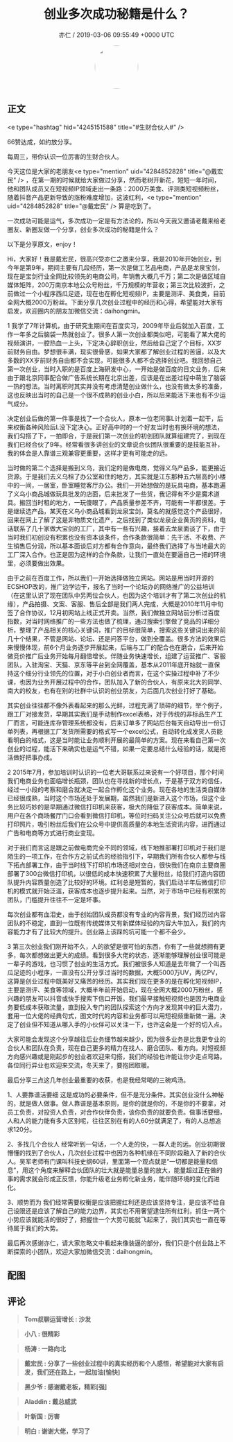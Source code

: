 <h1 align="center">创业多次成功秘籍是什么？</h1>
<p align="center">
    <a>亦仁 / 2019-03-06 09:55:49 &#43;0000 UTC</a>
</p>

<div align="center">
    <img src="https://images.zsxq.com/Fn3NQqCN8nuGF86yZPXSbEsl0mb3?e=1590940799&amp;token=kIxbL07-8jAj8w1n4s9zv64FuZZNEATmlU_Vm6zD:pfbNc8W3hS0oYG_hyXXh_rHMHuc=" width="100" height="100" style="border:1px solid;border-radius:50%; color:#ffffff"/>
</div>

## 正文

<div>
&lt;e type=&#34;hashtag&#34; hid=&#34;4245151588&#34; title=&#34;#生财合伙人#&#34; /&gt; 

66赞达成，如约放分享。

每周三，带你认识一位厉害的生财合伙人。

今天这位是大家的老朋友&lt;e type=&#34;mention&#34; uid=&#34;4284852828&#34; title=&#34;@戴宏民&#34; /&gt; ，在第一期的时候就给大家做过分享，然而老树开新花，短短一年时间，他和团队成员又在短视频IP领域走出一条路：2000万美食、评测类短视频粉丝，随着抖音产品更新导致的涨粉难度增加，这波红利，&lt;e type=&#34;mention&#34; uid=&#34;4284852828&#34; title=&#34;@戴宏民&#34; /&gt; 算是吃到了。

一次成功可能是运气，多次成功一定是有方法论的，所以今天我又邀请老戴来给老圈友、新圈友做一个分享，创业多次成功的秘籍是什么？ 

以下是分享原文，enjoy！ 

Hi，大家好！我是戴宏民，很高兴受亦仁之邀来分享，我是2010年开始创业，到今年是第9年，期间主要有几段经历，第一次是做工艺品电商，产品是龙泉宝剑，现在是宝剑行业全网比较领先的电商公司，年销售大概几千万；第二次是做区域自媒体矩阵，200万南京本地公众号粉丝，千万规模的年营收；第三次比较波折，之前做过一个小程序西瓜足迹，现在也在孵化短视频IP，主要是测评、美食类，目前全网大概2000万粉丝。下面分享几次创业过程中的经历和心得，希望能对大家有启发，欢迎圈内的朋友加微信交流：daihongmin。 

1
我学了7年计算机，由于研究生期间在百度实习，2009年毕业后就加入百度，工作一年多之后脑袋一热就创业了。很多人第一次创业都类似吧，可能看了某大佬的视频演讲，一腔热血一上头，下定决心辞职创业，然后给自己定了个目标，XX岁前财务自由。梦想很丰满，现实很骨感，如果大家都了解创业过程的苦逼，以及大多数的XX岁前财务自由都不会实现，可能很多人都不会选择创业吧。我回想自己第一次创业，当时入职的是百度上海研发中心，一开始是做百度的日文业务，后来由于跟北京同事配合做广告系统长期在北京出差，应该是在出差过程中萌生了脑袋一热的想法。当时离职时其实并没有考虑清楚创业做什么，也没有做太多的准备，这也反映出当时的自己是一个很不成熟的创业小白，所以后来能活下来也有不少运气成分。 

决定创业后做的第一件事是找了一个合伙人，原本一位老同事L计划着一起干，后来权衡各种风险后L没下定决心。正好高中时的一个好友当时也有换环境的想法，我们勾搭了下，一拍即合，于是我们第一次创业的初创团队就算组建完了，到现在我们已经合伙了9年。经常看很多讲创业的文章说合伙团队很重要的是技能互补，我的体会是人靠谱三观兼容更重要，这样才更有可能走的远。 

当时做的第二个选择是搬到义乌，我们定的是做电商，觉得义乌产品多，能更接近货源。于是我们去义乌租了办公室和住的地方，其实就是江东那种五六层高的小楼中的一间，一居室，卧室睡觉客厅办公。我们一开始想做的是玩具电商，基本跑遍了义乌小商品城做玩具批发的店面，后来批发了一些货，我记得有不少是魔术道具。搬回当时租的地方，一玩傻眼了，产品质量参差不齐，可能有一半都很差。于是继续选产品，某天在义乌小商品城看到龙泉宝剑，莫名的就感觉这个产品很好，回来在网上了解了这是非物质文化遗产，之后找到了类似龙泉企业黄页的资料，电话联系了几十家做大宝剑的工厂，其中有一些有兴趣，接着去龙泉面谈了下，由于当时我们初创没有积累也没有资本谈条件，合作条款很简单：先干活、不收费、产生销售后分润，所以基本面谈后对方都有合作意向，最终我们选择了与当地最大的工厂深入合作。也正是因为这样的合作条款，让我们一直处在要逼自己一把的环境里，必须要做出效果。 

由于之前在百度工作，所以我们一开始选择做独立网站。网站是用当时开源的ECSHOP改的，推广边学边干，报名了当时一个论坛办的网络推广的公益培训（在这里认识了现在团队中另两位合伙人，也因为这个培训才有了第二次创业的机缘），产品拍摄、文案、客服、售后全部是我们两人完成，大概是2010年11月中旬签了合作协议，12月初网站上线正式开卖。当然，我们做独立网站前分析过百度指数，对当时网络推广的一些方法也做了梳理，通过搜索引擎做了竞品的详细分析，整理了产品相关的核心关键词，推广的目标很简单，搜索这些关键词出来的前几十个结果，不管是网站、论坛、还是问答平台，做到全覆盖。很多方法的效果后来慢慢体现，前6个月业务逐步开展起来，后端与工厂的配合也在磨合，后来开始做竞价推广后业务开始每月翻倍增长。伴随业务快速增长，组建了运营推广、客服团队，入驻淘宝、天猫、京东等平台到全网覆盖，基本从2011年底开始就一直保持这个细分行业领先的位置，对于小白创业者而言，在这个实操过程中补了不少课，也因为业务开展过程中的合作，团队加入了新的合伙人，有原来北大的同学、南大的校友，也有在别的社群中认识的创业朋友，为后面几次创业打好了基础。 

其实创业往往都不像外表看起来的那么光鲜，过程充满了琐碎的细节，举个例子，跟工厂对接发货，早期其实我们是手动制作excel表格，对于传统的非标品生产工厂而言，可能连库存管理系统都没有，后来订单多了网站后台每天自动导出一份订单列表，再根据工厂发货所需要的格式写一个excel公式，自动转化成发货人员能看明白的格式，这是当时能让业务顺利开展的最简单的方案。现在来看自己第一次创业的过程，能活下来确实也是运气不错，如果一定要总结什么经验的话，就是把活做好把事办成。 

2
2015年7月，参加培训时认识的一位老大哥联系过来说有一个好项目，那个时间我们电商业务也面临增长瓶颈，团队也在寻找新的增长点，于是基于双方的信任，经过一小段的考察和磨合就决定一起合作孵化这个业务。现在各地的生活类自媒体已经很成熟，当时这个市场还处于发展期，虽然我们是新进入这个市场，但这个业务比较巧妙的是早期通过微信打印机来获客，极大的降低了获客成本。简单来说，用户在各个商场餐厅门口会看到微信打印机，等位时扫码关注公众号后就可以免费打印照片，吸引粉丝后我们在公众号中提供高质量的本地生活资讯内容，进而通过广告和电商等方式进行商业变现。 

对于我们而言这是跟之前做电商完全不同的领域，线下地推部署打印机对于我们是陌生的一项工作，在合作方之前试点的经验指引下，早期我们所有合伙人都参与线下拓点部署工作，由于当时线下打印机市场还相对空白，很快我们在南京主要商圈部署了300台微信打印机，以很低的成本快速积累了大量粉丝，给我们打造内容团队提升内容质量创造了比较好的环境。红利总是短暂的，我们启动半年后微信打印机的模式就开始泛滥，获客成本也逐步提升起来。当然，对于市场中已经有积累的团队，门槛提升往往不一定是坏事。 

每次创业都有血泪史，由于创始团队成员都没有专业的内容背景，我们经历过内容团队的不稳定，直到一位既有传统媒体又有新媒体经验的内容大牛加入，我们的内容能力才有了比较大的提升。创业路上该踩的坑可能一个都不会少。 

3
第三次创业我们刚开始不久，人的欲望是很可怕的东西，你有了一些就想拥有更多，每次都想做出更大的成绩。看到很多大佬的状态，逐渐能够理解创业很可能是一辈子的游戏，也习惯了创业的生活方式。我们被很多人知道是去年做了一个叫西瓜足迹的小程序，一直没有公开分享过当时的数据，大概5000万UV，两亿PV，这算是创业过程中既美好又痛苦的经历。其实我们现在更多的是在孵化短视频IP，主要是测评、美食等领域，大概半年前开始启动，现在全网大概2000万粉丝，感兴趣的朋友可以抖音或快手搜索下信口开饭。我们最早接触短视频也是因为电商业务要低成本获取流量，直到投入专门的团队探索这个方向才发现其中的巨大潜力，套用一位大佬的经典句式，图文时代的内容和业务都可以用短视频重新做一遍。决定了创业但不知道从哪入手的小伙伴可以关注一下，也许这会是一个好的切入点。 

大家可能会发现这个分享越往后业务细节越来越少，因为很多业务是比我更专业的合伙人和团队在负责，现在自己更多的精力在找人、磨合团队、看方向。对短视频方向感兴趣或是刚起步的创业者欢迎来勾搭，我们的经验也许能让你少走点弯路。各位同行异业也欢迎来交流，冬天来了，要抱团取暖。 

最后分享三点这几年创业最重要的收获，也是我经常喝的三碗鸡汤。 

1、人要靠谱活要细 
这是成功的必要条件，但不是充分条件。其实创业没什么神秘的，就是做人做事。做人靠谱是基本原则，是你的就是你的，不是你的不要拿，对员工负责，对投资人负责，对合作伙伴负责，该你负责的就要负责。做事活要细，人和人的能力能有多大区别呢，往往区别在有的人60分就满足了，有的人总想追求120分。 

2、多找几个合伙人 
经常听到一句话，一个人走的快，一群人走的远。创业初期很懵懂的找到了合伙人，几次创业过程中也因为各种机缘在不同阶段融入了新的合伙人。吴军老师有门课叫科技史纲60讲，里面第一个观点就是“一切都是能量和信息”，用这个角度来解释合伙团队的壮大就是能量总量的放大，能量超过正在做的事的需求就会形成正反馈，你能升级老业务孵化新业务，能伴随环境的变化而进化。 

3、顺势而为 
我们经常需要权衡是应该把握红利还是应该坚持专注，是应该不给自己设限还是应该了解自己的能力边界，其实也不用奢望逮住所有红利，抓住一两个小势应该就能活的很好了，把握住一个大势可能就飞起来了，我们其实也一直在等待属于我们的大势。 

最后再次感谢亦仁，请大家忽略文中看起来像装逼的部分，我们只是个创业路上不断探索的小团队，欢迎大家加微信交流：daihongmin。
</div>

## 配图
<div class="image" align="center">

</div>

## 评论

<div align="left">
<div>

<blockquote >
<span> <strong>Tom叔聊运营增长 : 沙发 </strong></span>
</blockquote>

<blockquote >
<span> <strong>小八 : 很精彩 </strong></span>
</blockquote>

<blockquote >
<span> <strong>杨涛 : 一路向北 </strong></span>
</blockquote>

<blockquote >
<span> <strong>戴宏民 : 分享了一些创业过程中的真实经历和个人感悟，希望能对大家有启发，我们还在路上，一起加油[愉快] </strong></span>
</blockquote>

<blockquote >
<span> <strong>黑少爷 : 感谢戴老板，精彩[强] </strong></span>
</blockquote>

<blockquote >
<span> <strong>Aladdin : 戴总威武 </strong></span>
</blockquote>

<blockquote >
<span> <strong>叶新国 : 厉害 </strong></span>
</blockquote>

<blockquote >
<span> <strong>明白 : 谢谢大佬，学习了 </strong></span>
</blockquote>

</div>
</div>